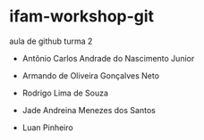 # ifam-workshop-git

aula de github turma 2





- Antônio Carlos Andrade do Nascimento Junior
- Armando de Oliveira Gonçalves Neto
- Rodrigo Lima de Souza

- Jade Andreina Menezes dos Santos
- Luan Pinheiro

